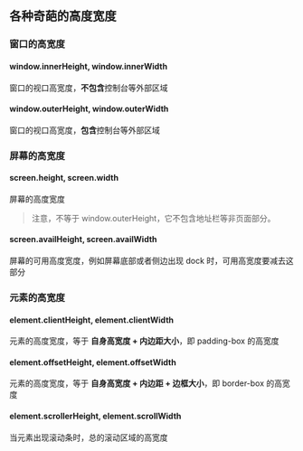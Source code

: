 ## 各种奇葩的高度宽度



### 窗口的高宽度



#### window.innerHeight, window.innerWidth

窗口的视口高宽度，**不包含**控制台等外部区域



#### window.outerHeight, window.outerWidth

窗口的视口高宽度，**包含**控制台等外部区域



### 屏幕的高宽度



#### screen.height, screen.width

屏幕的高度宽度

> 注意，不等于 window.outerHeight，它不包含地址栏等非页面部分。



#### screen.availHeight, screen.availWidth

屏幕的可用高度宽度，例如屏幕底部或者侧边出现 dock 时，可用高宽度要减去这部分



### 元素的高宽度



#### element.clientHeight, element.clientWidth

元素的高度宽度，等于 **自身高宽度 + 内边距大小**，即 padding-box 的高宽度



#### element.offsetHeight, element.offsetWidth

元素的高度宽度，等于 **自身高宽度 + 内边距 + 边框大小**，即 border-box 的高宽度



#### element.scrollerHeight, element.scrollWidth

当元素出现滚动条时，总的滚动区域的高宽度

